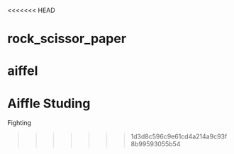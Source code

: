 <<<<<<< HEAD
# rock_scissor_paper
aiffel 
=======
# Aiffle Studing
Fighting

>>>>>>> 1d3d8c596c9e61cd4a214a9c93f8b99593055b54

